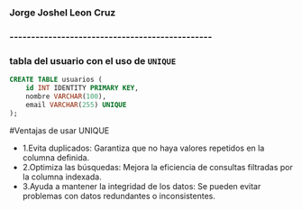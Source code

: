 ### Jorge Joshel Leon Cruz
### -----------------------------------------------

### tabla del usuario con el uso de `UNIQUE`
```sql
CREATE TABLE usuarios (
    id INT IDENTITY PRIMARY KEY,
    nombre VARCHAR(100),
    email VARCHAR(255) UNIQUE
);
```
#Ventajas de usar UNIQUE
- 1.Evita duplicados: Garantiza que no haya valores repetidos en la columna definida.
- 2.Optimiza las búsquedas: Mejora la eficiencia de consultas filtradas por la columna indexada.
- 3.Ayuda a mantener la integridad de los datos: Se pueden evitar problemas con datos redundantes o inconsistentes.
